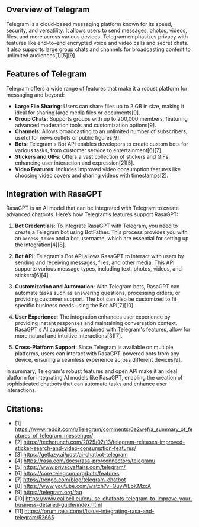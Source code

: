 ## Overview of Telegram

Telegram is a cloud-based messaging platform known for its speed, security, and versatility. It allows users to send messages, photos, videos, files, and more across various devices. Telegram emphasizes privacy with features like end-to-end encrypted voice and video calls and secret chats. It also supports large group chats and channels for broadcasting content to unlimited audiences[1][5][9].

## Features of Telegram

Telegram offers a wide range of features that make it a robust platform for messaging and beyond:

- **Large File Sharing**: Users can share files up to 2 GB in size, making it ideal for sharing large media files or documents[9].
- **Group Chats**: Supports groups with up to 200,000 members, featuring advanced moderation tools and customization options[9].
- **Channels**: Allows broadcasting to an unlimited number of subscribers, useful for news outlets or public figures[9].
- **Bots**: Telegram's Bot API enables developers to create custom bots for various tasks, from customer service to entertainment[6][7].
- **Stickers and GIFs**: Offers a vast collection of stickers and GIFs, enhancing user interaction and expression[2][5].
- **Video Features**: Includes improved video consumption features like choosing video covers and sharing videos with timestamps[2].

## Integration with RasaGPT

RasaGPT is an AI model that can be integrated with Telegram to create advanced chatbots. Here’s how Telegram’s features support RasaGPT:

1. **Bot Credentials**: To integrate RasaGPT with Telegram, you need to create a Telegram bot using BotFather. This process provides you with an `access_token` and a bot username, which are essential for setting up the integration[4][8].

2. **Bot API**: Telegram's Bot API allows RasaGPT to interact with users by sending and receiving messages, files, and other media. This API supports various message types, including text, photos, videos, and stickers[6][4].

3. **Customization and Automation**: With Telegram bots, RasaGPT can automate tasks such as answering questions, processing orders, or providing customer support. The bot can also be customized to fit specific business needs using the Bot API[7][10].

4. **User Experience**: The integration enhances user experience by providing instant responses and maintaining conversation context. RasaGPT's AI capabilities, combined with Telegram's features, allow for more natural and intuitive interactions[3][7].

5. **Cross-Platform Support**: Since Telegram is available on multiple platforms, users can interact with RasaGPT-powered bots from any device, ensuring a seamless experience across different devices[9].

In summary, Telegram's robust features and open API make it an ideal platform for integrating AI models like RasaGPT, enabling the creation of sophisticated chatbots that can automate tasks and enhance user interactions.

## Citations:

- [1] https://www.reddit.com/r/Telegram/comments/6e2wef/a_summary_of_features_of_telegram_messenger/
- [2] https://techcrunch.com/2025/02/13/telegram-releases-improved-sticker-search-and-video-consumption-features/
- [3] https://getlazy.ai/post/ai-chatbot-telegram
- [4] https://rasa.com/docs/rasa-pro/connectors/telegram/
- [5] https://www.privacyaffairs.com/telegram/
- [6] https://core.telegram.org/bots/features
- [7] https://trengo.com/blog/telegram-chatbot
- [8] https://www.youtube.com/watch?v=QuyWEbKMzcA
- [9] https://telegram.org/faq
- [10] https://www.callbell.eu/en/use-chatbots-telegram-to-improve-your-business-detailed-guide/index.html
- [11] https://forum.rasa.com/t/issue-integrating-rasa-and-telegram/52665